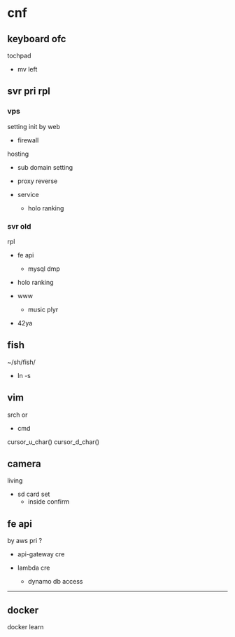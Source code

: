 
# cnf


## keyboard ofc

tochpad
- mv left


## svr pri rpl

### vps

setting init by web
- firewall


hosting
- sub domain setting
- proxy reverse


- service
  - holo ranking


### svr old

rpl

- fe api
  - mysql dmp

- holo ranking

- www
  - music plyr

- 42ya


## fish

~/sh/fish/
- ln -s


## vim

srch or
- cmd


cursor_u_char()
cursor_d_char()


## camera

living
- sd card set
  - inside confirm


## fe api

by aws pri ?
- api-gateway cre

- lambda cre
  - dynamo db access



---

## docker

docker learn



